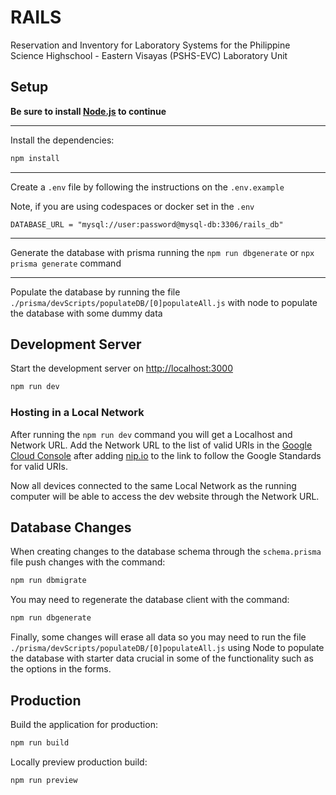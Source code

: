 # RAILS

Reservation and Inventory for Laboratory Systems for the Philippine Science Highschool - Eastern Visayas (PSHS-EVC) Laboratory Unit 


## Setup

**Be sure to install [Node.js](https://nodejs.org/en/download/) to continue**

---

Install the dependencies:

```bash
npm install
```
<hr>

Create a `.env` file by following the instructions on the `.env.example`

Note, if you are using codespaces or docker set in the `.env`

```
DATABASE_URL = "mysql://user:password@mysql-db:3306/rails_db"
```
<hr>

Generate the database with prisma running the `npm run dbgenerate` or `npx prisma generate` command
<hr>

Populate the database by running the file ```./prisma/devScripts/populateDB/[0]populateAll.js``` with node to populate the database with some dummy data

## Development Server
Start the development server on [http://localhost:3000](http://localhost:3000)

```bash
npm run dev
```
### Hosting in a Local Network
After running the ``npm run dev`` command you will get a Localhost and Network URL. Add the Network URL to the list of valid URIs in the [Google Cloud Console](https://console.cloud.google.com/apis/credentials/oauthclient/519080737068-9mbu298l9aklt6fi3ospc6aef4q6grhk.apps.googleusercontent.com?authuser=3&project=rails-382915) after adding [nip.io](https://github.com/exentriquesolutions/nip.io) to the link to follow the Google Standards for valid URIs.

Now all devices connected to the same Local Network as the running computer will be able to access the dev website through the Network URL.
## Database Changes
When creating changes to the database schema through the ```schema.prisma``` file push changes with the command:
```bash
npm run dbmigrate
```
You may need to regenerate the database client with the command:
```bash
npm run dbgenerate
```
Finally, some changes will erase all data so you may need to run the file ```./prisma/devScripts/populateDB/[0]populateAll.js``` using Node to populate the database with starter data crucial in some of the functionality such as the options in the forms.

## Production

Build the application for production:

```bash
npm run build
```

Locally preview production build:

```bash
npm run preview
```

